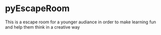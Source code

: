 # pyEscapeRoom
 This is a escape room for a younger audiance in order to make learning fun and help them think in a creative way
